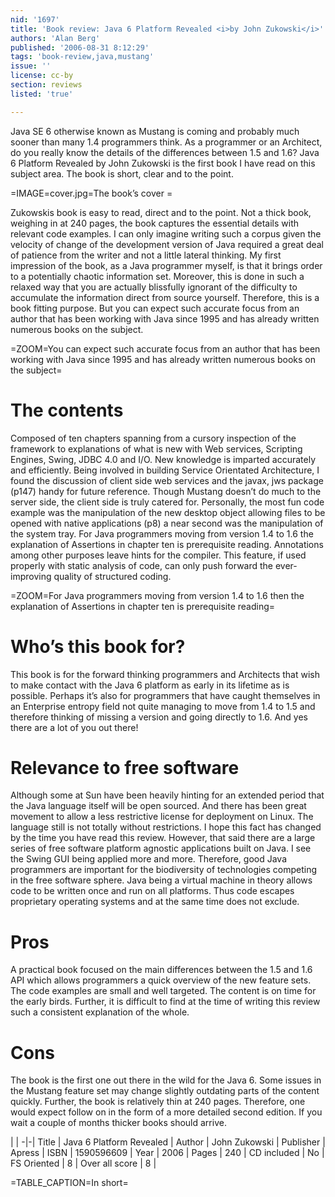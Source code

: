 ```yaml
---
nid: '1697'
title: 'Book review: Java 6 Platform Revealed <i>by John Zukowski</i>'
authors: 'Alan Berg'
published: '2006-08-31 8:12:29'
tags: 'book-review,java,mustang'
issue: ''
license: cc-by
section: reviews
listed: 'true'

---
```

Java SE 6 otherwise known as Mustang is coming and probably much sooner than many 1.4 programmers think. As a programmer or an Architect, do you really know the details of the differences between 1.5 and 1.6? Java 6 Platform Revealed by John Zukowski is the first book I have read on this subject area. The book is short, clear and to the point.


=IMAGE=cover.jpg=The book’s cover =

Zukowskis book is easy to read, direct and to the point. Not a thick book, weighing in at 240 pages, the book captures the essential details with relevant code examples. I can only imagine writing such a corpus given the velocity of change of the development version of Java required a great deal of patience from the writer and not a little lateral thinking. My first impression of the book, as a Java programmer myself, is that it brings order to a potentially chaotic information set. Moreover, this is done in such a relaxed way that you are actually blissfully ignorant of the difficulty to accumulate the information direct from source yourself. Therefore, this is a book fitting purpose. But you can expect such accurate focus from an author that has been working with Java since 1995 and has already written numerous books on the subject.


=ZOOM=You can expect such accurate focus from an author that has been working with Java since 1995 and has already written numerous books on the subject=


# The contents

Composed of ten chapters spanning from a cursory inspection of the framework to explanations of what is new with Web services, Scripting Engines, Swing, JDBC 4.0 and I/O. New knowledge is imparted accurately and efficiently. Being involved in building Service Orientated Architecture, I found the discussion of client side web services and the javax, jws package (p147) handy for future reference. Though Mustang doesn’t do much to the server side, the client side is truly catered for. Personally, the most fun code example was the manipulation of the new desktop object allowing files to be opened with native applications (p8) a near second was the manipulation of the system tray. For Java programmers moving from version 1.4 to 1.6 the explanation of Assertions in chapter ten is prerequisite reading. Annotations among other purposes leave hints for the compiler. This feature, if used properly with static analysis of code, can only push forward the ever-improving quality of structured coding. 


=ZOOM=For Java programmers moving from version 1.4 to 1.6 then the explanation of Assertions in chapter ten is prerequisite reading=


# Who’s this book for?

This book is for the forward thinking programmers and Architects that wish to make contact with the Java 6 platform as early in its lifetime as is possible. Perhaps it’s also for programmers that have caught themselves in an Enterprise entropy field not quite managing to move from 1.4 to 1.5 and therefore thinking of missing a version and going directly to 1.6. And yes there are a lot of you out there!


# Relevance to free software

Although some at Sun have been heavily hinting for an extended period that the Java language itself will be open sourced. And there has been great movement to allow a less restrictive license for deployment on Linux. The language still is not totally without restrictions. I hope this fact has changed by the time you have read this review. However, that said there are a large series of free software platform agnostic applications built on Java. I see the Swing GUI being applied more and more. Therefore, good Java programmers are important for the biodiversity of technologies competing in the free software sphere. Java being a virtual machine in theory allows code to be written once and run on all platforms. Thus code escapes proprietary operating systems and at the same time does not exclude.


# Pros

A practical book focused on the main differences between the 1.5 and 1.6 API which allows programmers a quick overview of the new feature sets. The code examples are small and well targeted. The content is on time for the early birds. Further, it is difficult to find at the time of writing this review such a consistent explanation of the whole.


# Cons

The book is the first one out there in the wild for the Java 6. Some issues in the Mustang feature set may change slightly outdating parts of the content quickly. Further, the book is relatively thin at 240 pages. Therefore, one would expect follow on in the form of a more detailed second edition. If you wait a couple of months thicker books should arrive.


 | |
-|-|
Title | Java 6 Platform Revealed | 
Author | John Zukowski | 
Publisher | Apress | 
ISBN | 1590596609 | 
Year | 2006 | 
Pages | 240 | 
CD included | No | 
FS Oriented | 8 | 
Over all score | 8 | 

=TABLE_CAPTION=In short=

